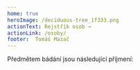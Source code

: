 ```yaml
---
home: true
heroImage: /deciduous-tree_1f333.png
actionText: Rejstřík osob →
actionLink: /osoby/
footer:  Tomáš Mazač
---
```


Předmětem bádání jsou následující příjmení:

<SurnameList />
